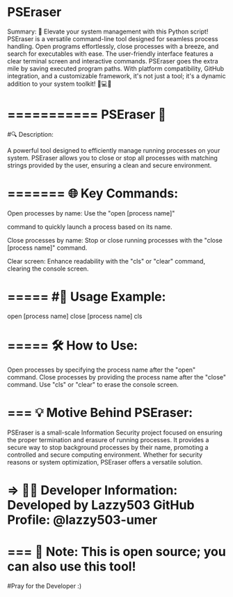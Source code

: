 PSEraser
==========

Summary:
🚀 Elevate your system management with this Python script! PSEraser is a versatile command-line tool designed for seamless process handling. Open programs effortlessly, close processes with a breeze, and search for executables with ease. The user-friendly interface features a clear terminal screen and interactive commands. PSEraser goes the extra mile by saving executed program paths. With platform compatibility, GitHub integration, and a customizable framework, it's not just a tool; it's a dynamic addition to your system toolkit! 🔧💻✨

===========
PSEraser 🚀
===========

#🔍 Description:

A powerful tool designed to efficiently manage running processes on your system. PSEraser allows you to close or stop all processes with matching strings provided by the user, ensuring a clean and secure environment.

=======
🌐 Key Commands:
=======

Open processes by name: 
Use the "open [process name]" 

command to quickly launch a process based on its name.

Close processes by name:
Stop or close running processes with the "close [process name]" command.

Clear screen:
Enhance readability with the "cls" or "clear" command, clearing the console screen.

=====
#📌 Usage Example:
=====

open [process name]
close [process name]
cls

=====
🛠️ How to Use:
=====

Open processes by specifying the process name after the "open" command.
Close processes by providing the process name after the "close" command.
Use "cls" or "clear" to erase the console screen.

===
💡 Motive Behind PSEraser:
=====

PSEraser is a small-scale Information Security project focused on ensuring the proper termination and erasure of running processes. It provides a secure way to stop background processes by their name, promoting a controlled and secure computing environment. Whether for security reasons or system optimization, PSEraser offers a versatile solution.

=>
👨‍💻 Developer Information:
Developed by Lazzy503
GitHub Profile: @lazzy503-umer
==

===
🚧 Note:
This is open source; you can also use this tool!
===

#Pray for the Developer :)
